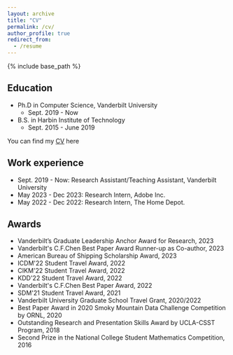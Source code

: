 ```yaml
---
layout: archive
title: "CV"
permalink: /cv/
author_profile: true
redirect_from:
  - /resume
---
```


{% include base_path %}

Education
-----
* Ph.D in Computer Science, Vanderbilt University
  * Sept. 2019 - Now
* B.S. in Harbin Institute of Technology
  * Sept. 2015 - June 2019

You can find my <a href='https://github.com/YuWVandy/YuWVandy.github.io/blob/master/_pages/cv.pdf'>CV</a> here

Work experience
-----
* Sept. 2019 - Now: Research Assistant/Teaching Assistant, Vanderbilt University
* May 2023 - Dec 2023: Research Intern, Adobe Inc.
* May 2022 - Dec 2022: Research Intern, The Home Depot.


Awards
-----
* Vanderbilt’s Graduate Leadership Anchor Award for Research, 2023
* Vanderbilt's C.F.Chen Best Paper Award Runner-up as Co-author, 2023
* American Bureau of Shipping Scholarship Award, 2023
* ICDM'22 Student Travel Award, 2022
* CIKM'22 Student Travel Award, 2022
* KDD'22 Student Travel Award, 2022
* Vanderbilt's C.F.Chen Best Paper Award, 2022
* SDM'21 Student Travel Award, 2021
* Vanderbilt University Graduate School Travel Grant, 2020/2022
* Best Paper Award in 2020 Smoky Mountain Data Challenge Competition by ORNL, 2020
* Outstanding Research and Presentation Skills Award by UCLA-CSST Program, 2018
* Second Prize in the National College Student Mathematics Competition, 2016
